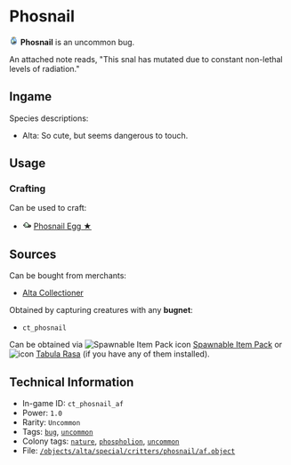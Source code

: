 # Phosnail

<img src="https://raw.githubusercontent.com/Ceterai/Enternia/main/objects/alta/special/critters/phosnail/icon.png" alt="Phosnail icon" loading="lazy" height="16px" width="auto" /> **Phosnail** is an uncommon bug.

An attached note reads, "This snal has mutated due to constant non-lethal levels of radiation."

## Ingame

Species descriptions:

- Alta: So cute, but seems dangerous to touch.

## Usage

### Crafting

Can be used to craft:

- <img src="https://raw.githubusercontent.com/Ceterai/Enternia/main/items/active/alta/spawners/critters/ct_phosnail_egg.png" alt="Phosnail Egg ★ icon" loading="lazy" height="16px" width="auto" /> [Phosnail Egg ★](https://ceterai.github.io/MyEnternia/Wiki/PhosnailEgg)

## Sources

Can be bought from merchants:

- [Alta Collectioner](https://ceterai.github.io/MyEnternia/Wiki/AltaCollectioner)

Obtained by capturing creatures with any **bugnet**:

- `ct_phosnail`

Can be obtained via <img src="https://raw.githubusercontent.com/Silverfeelin/Starbound-SpawnableItemPack/master/interface/sip/iconSmall.png" alt="Spawnable Item Pack icon" width="18" height="14"/> [Spawnable Item Pack](https://steamcommunity.com/sharedfiles/filedetails/?id=733665104) or <img src="https://steamuserimages-a.akamaihd.net/ugc/263843960696222713/3EC9A7C005541F7D577EBCB8C5736B4EFC9973D6/" alt="icon" width="8" height="12"/> [Tabula Rasa](https://community.playstarbound.com/resources/the-tabula-rasa.3222/) (if you have any of them installed).

## Technical Information

- In-game ID: `ct_phosnail_af`
- Power: `1.0`
- Rarity: `Uncommon`
- Tags: [`bug`](https://ceterai.github.io/MyEnternia/Wiki/Tags/Bug), [`uncommon`](https://ceterai.github.io/MyEnternia/Wiki/Tags/Uncommon)
- Colony tags: [`nature`](https://ceterai.github.io/MyEnternia/Wiki/Tags/Nature), [`phospholion`](https://ceterai.github.io/MyEnternia/Wiki/Tags/Phospholion), [`uncommon`](https://ceterai.github.io/MyEnternia/Wiki/Tags/Uncommon)
- File: [`/objects/alta/special/critters/phosnail/af.object`](https://github.com/Ceterai/Enternia/blob/main/objects/alta/special/critters/phosnail/af.object)
